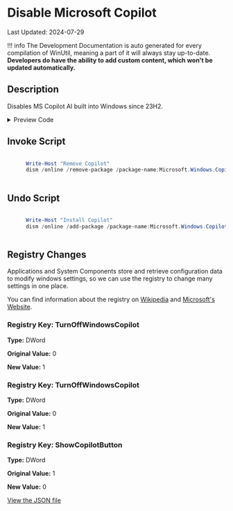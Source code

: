 ﻿# Disable Microsoft Copilot

Last Updated: 2024-07-29


!!! info
     The Development Documentation is auto generated for every compilation of WinUtil, meaning a part of it will always stay up-to-date. **Developers do have the ability to add custom content, which won't be updated automatically.**


## Description

Disables MS Copilot AI built into Windows since 23H2.

<!-- BEGIN CUSTOM CONTENT -->

<!-- END CUSTOM CONTENT -->

<details>
<summary>Preview Code</summary>

```json
{
    "Content":  "Disable Microsoft Copilot",
    "Description":  "Disables MS Copilot AI built into Windows since 23H2.",
    "category":  "z__Advanced Tweaks - CAUTION",
    "panel":  "1",
    "Order":  "a025_",
    "registry":  [
                     {
                         "Path":  "HKLM:\\SOFTWARE\\Policies\\Microsoft\\Windows\\WindowsCopilot",
                         "Name":  "TurnOffWindowsCopilot",
                         "Type":  "DWord",
                         "Value":  "1",
                         "OriginalValue":  "0"
                     },
                     {
                         "Path":  "HKCU:\\Software\\Policies\\Microsoft\\Windows\\WindowsCopilot",
                         "Name":  "TurnOffWindowsCopilot",
                         "Type":  "DWord",
                         "Value":  "1",
                         "OriginalValue":  "0"
                     },
                     {
                         "Path":  "HKCU:\\Software\\Microsoft\\Windows\\CurrentVersion\\Explorer\\Advanced",
                         "Name":  "ShowCopilotButton",
                         "Type":  "DWord",
                         "Value":  "0",
                         "OriginalValue":  "1"
                     }
                 ],
    "InvokeScript":  [
                         "\r\n      Write-Host \"Remove Copilot\"\r\n      dism /online /remove-package /package-name:Microsoft.Windows.Copilot\r\n      "
                     ],
    "UndoScript":  [
                       "\r\n      Write-Host \"Install Copilot\"\r\n      dism /online /add-package /package-name:Microsoft.Windows.Copilot\r\n      "
                   ]
}
```
</details>

## Invoke Script

```powershell

      Write-Host "Remove Copilot"
      dism /online /remove-package /package-name:Microsoft.Windows.Copilot
      

```
## Undo Script

```powershell

      Write-Host "Install Copilot"
      dism /online /add-package /package-name:Microsoft.Windows.Copilot
      

```
## Registry Changes
Applications and System Components store and retrieve configuration data to modify windows settings, so we can use the registry to change many settings in one place.

You can find information about the registry on [Wikipedia](https://www.wikiwand.com/en/Windows_Registry) and [Microsoft's Website](https://learn.microsoft.com/en-us/windows/win32/sysinfo/registry).
### Registry Key: TurnOffWindowsCopilot
**Type:** DWord

**Original Value:** 0

**New Value:** 1

### Registry Key: TurnOffWindowsCopilot
**Type:** DWord

**Original Value:** 0

**New Value:** 1

### Registry Key: ShowCopilotButton
**Type:** DWord

**Original Value:** 1

**New Value:** 0


<!-- BEGIN SECOND CUSTOM CONTENT -->

<!-- END SECOND CUSTOM CONTENT -->

[View the JSON file](https://github.com/ChrisTitusTech/winutil/tree/main/config/tweaks.json)

